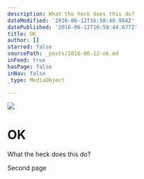 ```yaml
---
description: What the heck does this do?
dateModified: '2016-06-12T16:58:40.984Z'
datePublished: '2016-06-12T16:58:44.677Z'
title: OK
author: []
starred: false
sourcePath: _posts/2016-06-12-ok.md
inFeed: true
hasPage: false
inNav: false
_type: MediaObject

---
```

![](https://the-grid-user-content.s3-us-west-2.amazonaws.com/ed267b05-ff86-4125-89fb-8666d2ffaf28.jpg)

# OK

What the heck does this do?

Second page